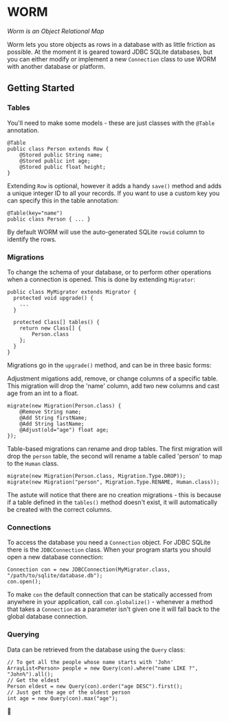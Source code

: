 # WORM

_Worm is an Object Relational Map_

Worm lets you store objects as rows in a database with as little friction as possible. At the moment it is geared toward JDBC SQLite databases, but you can either modify or implement a new `Connection` class to use WORM with another database or platform.

## Getting Started

### Tables

You'll need to make some models - these are just classes with the `@Table` annotation.
    
    @Table
    public class Person extends Row {
        @Stored public String name;
        @Stored public int age;
        @Stored public float height;
    }
    
Extending `Row` is optional, however it adds a handy `save()` method and adds a unique integer ID to all your records. If you want to use a custom key you can specify this in the table annotation:

    @Table(key="name")
    public class Person { ... }

By default WORM will use the auto-generated SQLite `rowid` column to identify the rows.

### Migrations

To change the schema of your database, or to perform other operations when a connection is opened. This is done by extending `Migrator`:

    public class MyMigrator extends Migrator {
      protected void upgrade() {
        ...
      }
    
      protected Class[] tables() {
        return new Class[] {
            Person.class
        };
      }
    }

Migrations go in the `upgrade()` method, and can be in three basic forms:

Adjustment migations add, remove, or change columns of a specific table. This migration will drop the 'name' column, add two new columns and cast age from an int to a float.

    migrate(new Migration(Person.class) {
        @Remove String name;
        @Add String firstName;
        @Add String lastName;
        @Adjust(old="age") float age;
    });

Table-based migrations can rename and drop tables. The first migration will drop the `person` table, the second will rename a table called 'person' to map to the `Human` class.

    migrate(new Migration(Person.class, Migration.Type.DROP));
    migrate(new Migration("person", Migration.Type.RENAME, Human.class));

The astute will notice that there are no creation migrations - this is because if a table defined in the `tables()` method doesn't exist, it will automatically be created with the correct columns.

### Connections

To access the database you need a `Connection` object. For JDBC SQLite there is the `JDBCConnection` class. When your program starts you should open a new database connection:

    Connection con = new JDBCConnection(MyMigrator.class, "/path/to/sqlite/database.db");
    con.open();

To make `con` the default connection that can be statically accessed from anywhere in your application, call `con.globalize()` - whenever a method that takes a `Connection` as a parameter isn't given one it will fall back to the global database connection.

### Querying

Data can be retrieved from the database using the `Query` class:

    // To get all the people whose name starts with 'John'
    ArrayList<Person> people = new Query(con).where("name LIKE ?", "John%").all();
    // Get the eldest
    Person eldest = new Query(con).order("age DESC").first();
    // Just get the age of the oldest person
    int age = new Query(con).max("age");
    
💾